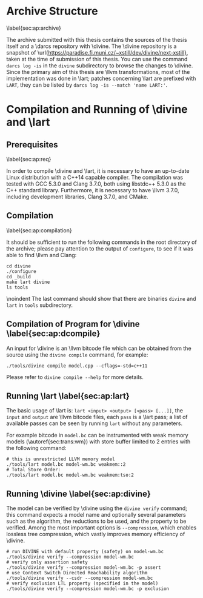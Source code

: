 # Archive Structure

\label{sec:ap:archive}

The archive submitted with this thesis contains the sources of the thesis itself
and a \darcs repository with \divine. The \divine repository is a snapshot of
\url{https://paradise.fi.muni.cz/~xstill/dev/divine/next-xstill}, taken at the
time of submission of this thesis. You can use the command `darcs log -is` in
the `divine` subdirectory to browse the changes to \divine. Since the primary
aim of this thesis are \llvm transformations, most of the implementation was
done in \lart; patches concerning \lart are prefixed with `LART`, they can be
listed by `darcs log -is --match 'name LART:'`.

# Compilation and Running of \divine and \lart

## Prerequisites

\label{sec:ap:req}

In order to compile \divine and \lart, it is necessary to have an up-to-date
Linux distribution with a C++14 capable compiler. The compilation was tested
with GCC 5.3.0 and Clang 3.7.0, both using libstdc++ 5.3.0 as the C++ standard
library.  Furthermore, it is necessary to have \llvm 3.7.0, including
development libraries, Clang 3.7.0, and CMake.

## Compilation

\label{sec:ap:compilation}

It should be sufficient to run the following commands in the root directory of
the archive; please pay attention to the output of `configure`, to see if it was
able to find \llvm and Clang:

```{.bash}
cd divine
./configure
cd _build
make lart divine
ls tools
```

\noindent
The last command should show that there are binaries `divine` and `lart` in
`tools` subdirectory.

## Compilation of Program for \divine \label{sec:ap:dcompile}

An input for \divine is an \llvm bitcode file which can be obtained from the
source using the `divine compile` command, for example:

```{.bash}
./tools/divine compile model.cpp --cflags=-std=c++11
```

Please refer to `divine compile --help` for more details.

## Running \lart \label{sec:ap:lart}

The basic usage of \lart is: `lart <input> <output> [<pass> [...]]`, the `input`
and `output` are \llvm bitcode files, each `pass` is a \lart pass; a list of
available passes can be seen by running `lart` without any parameters.

For example bitcode in `model.bc` can be instrumented with weak memory models
(\autoref{sec:trans:wm}) with store buffer limited to 2 entries with the
following command:

```{.bash}
# this is unrestricted LLVM memory model
./tools/lart model.bc model-wm.bc weakmem::2
# Total Store Order:
./tools/lart model.bc model-wm.bc weakmem:tso:2
```

## Running \divine \label{sec:ap:divine}

The model can be verified by \divine using the `divine verify` command; this
command expects a model name and optionally several parameters such as the
algorithm, the reductions to be used, and the property to be verified. Among the
most important options is `--compression`, which enables lossless tree
compression, which vastly improves memory efficiency of \divine.

```{.bash}
# run DIVINE with default property (safety) on model-wm.bc
./tools/divine verify --compression model-wm.bc
# verify only assertion safety
./tools/divine verify --compression model-wm.bc -p assert
# use Context Switch Directed Reachability algorithm
./tools/divine verify --csdr --compression model-wm.bc
# verify exclusion LTL property (specified in the model)
./tools/divine verify --compression model-wm.bc -p exclusion
```
